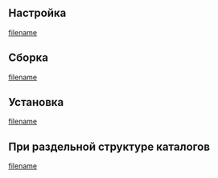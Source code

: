 <pkg :name="'psmisc'" instsize showsbu2></pkg>

## Настройка

[filename](../packages/core/psmisc/configure ':include')

## Сборка

[filename](../packages/core/psmisc/build ':include')

## Установка

[filename](../packages/core/psmisc/install ':include')

## При раздельной структуре каталогов

[filename](../packages/core/psmisc/cldirs ':include')

<script>
	new Vue({ el: '#main' })
</script>
